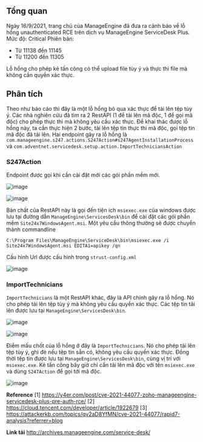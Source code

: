 ## Tổng quan 
Ngày 16/9/2021, trang chủ của ManageEngine đã đưa ra cảnh báo về lỗ hổng unauthenticated RCE trên dịch vụ ManageEngine ServiceDesk Plus. 
Mức độ: Critical 
Phiên bản: 
- Từ 11138 đến 11145 
- Từ 11200 đến 11305 

Lỗ hổng cho phép kẻ tấn công có thể upload file tùy ý và thực thi file mà không cần quyền xác thực.  

## Phân tích 
Theo như báo cáo thì đây là một lỗ hổng bỏ qua xác thực để tải lên tệp tùy ý. Các nhà nghiên cứu đã tìm ra 2 RestAPI (1 để tải lên mã độc, 1 để gọi mã độc) cho phép thực thi mà không yêu cầu xác thực. Để khai thác được lỗ hổng này, ta cần thực hiện 2 bước, tải lên tệp tin thực thi mã độc, gọi tệp tin mã độc đã tải lên. Hai endpoint gây ra lỗ hổng là 
`com.manageengine.s247.actions.S247Action#s247AgentInstallationProcess` và `com.adventnet.servicedesk.setup.action.ImportTechniciansAction` 

### S247Action 

Endpoint được gọi khi cần cài đặt mới các gói phần mềm mới. 
 
![image](https://user-images.githubusercontent.com/22276823/149799221-0ef5ab7c-8755-4064-924c-4b9e685e9bc5.png) 

![image](https://user-images.githubusercontent.com/22276823/149799437-3d4d641f-d73a-4f88-acef-879384db4c76.png) 

Bản chất của RestAPI này là gọi đến tiện ích `msiexec.exe` của windows được lưu tại đường dẫn `ManageEngine\ServicesDesk\bin` để cài đặt các gói phần mềm `Site24x7WindowsAgent.msi`. Một yêu cầu thông thường sẽ được chuyển thành commandline 
```
C:\Program Files\ManageEngine\ServiceDesk\bin\msiexec.exe /i Site24x7WindowsAgent.msi EDITA1=apikey /qn
``` 
Cấu hình Url được cấu hình trong `strust-config.xml` 
 
![image](https://user-images.githubusercontent.com/22276823/149887191-6dd47246-a513-4297-858e-d56ad4f9243b.png)  
 
### ImportTechnicians 
`ImportTechnicians` là một RestAPI khác, đây là API chính gây ra lỗ hổng. Nó cho phép tải lên tệp tùy ý mà không yêu cầu quyền xác thực. Các tệp tin tải lên được lưu tại `ManageEngine\ServicesDesk\bin`. 
 
![image](https://user-images.githubusercontent.com/22276823/149889118-6c61ad94-eb60-4d52-89ea-2a7f36b29942.png) 
  
![image](https://user-images.githubusercontent.com/22276823/149889920-7168848d-23f5-4e6a-ac71-7230a8368613.png) 

Điểm mấu chốt của lỗ hổng ở đây là `ImportTechnicians`. Nó cho phép tải lên tệp tùy ý, ghi đè nếu tệp tin sẵn có, không yêu cầu quyền xác thực. Đồng thời tệp tin được lưu tại `ManageEngine\ServicesDesk\bin`, cùng vị trí với `msiexec.exe`. Kẻ tấn công bây giờ chỉ cần tải lên mã độc với tên `msiexec.exe` và dùng `S247Action` để gọi tới mã độc. 

![image](https://user-images.githubusercontent.com/22276823/149889737-533b270c-fd81-4592-9c30-722deb1c0978.png) 
 
**Reference** 
[1] https://y4er.com/post/cve-2021-44077-zoho-manageengine-servicedesk-plus-pre-auth-rce/ 
[2] https://cloud.tencent.com/developer/article/1922679 
[3] https://attackerkb.com/topics/qv2aD8YfMN/cve-2021-44077/rapid7-analysis?referrer=blog 

**Link tải** 
http://archives.manageengine.com/service-desk/ 

